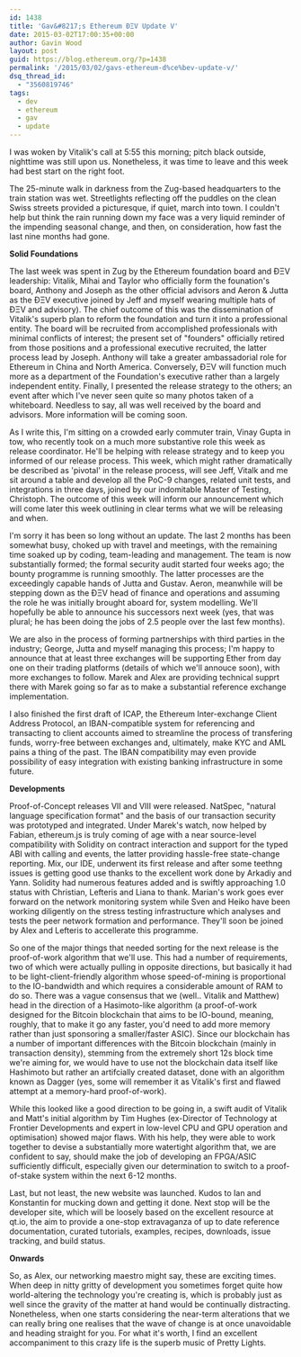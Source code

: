 ```yaml
---
id: 1438
title: 'Gav&#8217;s Ethereum ÐΞV Update V'
date: 2015-03-02T17:00:35+00:00
author: Gavin Wood
layout: post
guid: https://blog.ethereum.org/?p=1438
permalink: '/2015/03/02/gavs-ethereum-d%ce%bev-update-v/'
dsq_thread_id:
  - "3560819746"
tags:
  - dev
  - ethereum
  - gav
  - update
---
```

I was woken by Vitalik's call at 5:55 this morning; pitch black outside, nighttime was still upon us. Nonetheless, it was time to leave and this week had best start on the right foot.

The 25-minute walk in darkness from the Zug-based headquarters to the train station was wet. Streetlights reflecting off the puddles on the clean Swiss streets provided a picturesque, if quiet, march into town. I couldn't help but think the rain running down my face was a very liquid reminder of the impending seasonal change, and then, on consideration, how fast the last nine months had gone.

<strong>Solid Foundations</strong>

The last week was spent in Zug by the Ethereum foundation board and ÐΞV leadership: Vitalik, Mihai and Taylor who officially form the founation's board, Anthony and Joseph as the other official advisors and Aeron & Jutta as the ÐΞV executive joined by Jeff and myself wearing multiple hats of ÐΞV and advisory). The chief outcome of this was the dissemination of Vitalik's superb plan to reform the foundation and turn it into a professional entity. The board will be recruited from accomplished professionals with minimal conflicts of interest; the present set of "founders" officially retired from those positions and a professional executive recruited, the latter process lead by Joseph. Anthony will take a greater ambassadorial role for Ethereum in China and North America. Conversely, ÐΞV will function much more as a department of the Foundation's executive rather than a largely independent entity. Finally, I presented the release strategy to the others; an event after which I've never seen quite so many photos taken of a whiteboard. Needless to say, all was well received by the board and advisors. More information will be coming soon.

As I write this, I'm sitting on a crowded early commuter train, Vinay Gupta in tow, who recently took on a much more substantive role this week as release coordinator. He'll be helping with release strategy and to keep you informed of our release process. This week, which might rather dramatically be described as 'pivotal' in the release process, will see Jeff, Vitalk and me sit around a table and develop all the PoC-9 changes, related unit tests, and integrations in three days, joined by our indomitable Master of Testing, Christoph. The outcome of this week will inform our announcement which will come later this week outlining in clear terms what we will be releasing and when.

I'm sorry it has been so long without an update. The last 2 months has been somewhat busy, choked up with travel and meetings, with the remaining time soaked up by coding, team-leading and management. The team is now substantially formed; the formal security audit started four weeks ago; the bounty programme is running smoothly. The latter processes are the exceedingly capable hands of Jutta and Gustav. Aeron, meanwhile will be stepping down as the ÐΞV head of finance and operations and assuming the role he was initially brought aboard for, system modelling. We'll hopefully be able to announce his successors next week (yes, that was plural; he has been doing the jobs of 2.5 people over the last few months).

We are also in the process of forming partnerships with third parties in the industry; George, Jutta and myself managing this process; I'm happy to announce that at least three exchanges will be supporting Ether from day one on their trading platforms (details of which we'll annouce soon), with more exchanges to follow. Marek and Alex are providing technical supprt there with Marek going so far as to make a substantial reference exchange implementation.

I also finished the first draft of ICAP, the Ethereum Inter-exchange Client Address Protocol, an IBAN-compatible system for referencing and transacting to client accounts aimed to streamline the process of transfering funds, worry-free between exchanges and, ultimately, make KYC and AML pains a thing of the past. The IBAN compatibility may even provide possibility of easy integration with existing banking infrastructure in some future.

<strong>Developments</strong>

Proof-of-Concept releases VII and VIII were released. NatSpec, "natural language specification format" and the basis of our transaction security was prototyped and integrated. Under Marek's watch, now helped by Fabian, ethereum.js is truly coming of age with a near source-level compatibility with Solidity on contract interaction and support for the typed ABI with calling and events, the latter providing hassle-free state-change reporting. Mix, our IDE, underwent its first release and after some teethng issues is getting good use thanks to the excellent work done by Arkadiy and Yann. Solidity had numerous features added and is swiftly approaching 1.0 status with Christian, Lefteris and Liana to thank. Marian's work goes ever forward on the network monitoring system while Sven and Heiko have been working diligently on the stress testing infrastructure which analyses and tests the peer network formation and performance. They'll soon be joined by Alex and Lefteris to accellerate this programme.

So one of the major things that needed sorting for the next release is the proof-of-work algorithm that we'll use. This had a number of requirements, two of which were actually pulling in opposite directions, but basically it had to be light-client-friendly algorithm whose speed-of-mining is proportional to the IO-bandwidth and which requires a considerable amount of RAM to do so. There was a vague consensus that we (well.. Vitalik and Matthew) head in the direction of a Hasimoto-like algorithm (a proof-of-work designed for the Bitcoin blockchain that aims to be IO-bound, meaning, roughly, that to make it go any faster, you'd need to add more memory rather than just sponsoring a smaller/faster ASIC). Since our blockchain has a number of important differences with the Bitcoin blockchain (mainly in transaction density), stemming from the extremely short 12s block time we're aiming for, we would have to use not the blockchain data itself like Hashimoto but rather an artifcially created dataset, done with an algorithm known as Dagger (yes, some will remember it as Vitalik's first and flawed attempt at a memory-hard proof-of-work).

While this looked like a good direction to be going in, a swift audit of Vitalik and Matt's initial algorithm by Tim Hughes (ex-Director of Technology at Frontier Developments and expert in low-level CPU and GPU operation and optimisation) showed major flaws. With his help, they were able to work together to devise a substantially more watertight algorithm that, we are confident to say, should make the job of developing an FPGA/ASIC sufficiently difficult, especially given our determination to switch to a proof-of-stake system within the next 6-12 months.

Last, but not least, the new website was launched. Kudos to Ian and Konstantin for mucking down and getting it done. Next stop will be the developer site, which will be loosely based on the excellent resource at qt.io, the aim to provide a one-stop extravaganza of up to date reference documentation, curated tutorials, examples, recipes, downloads, issue tracking, and build status.

<strong>Onwards</strong>

So, as Alex, our networking maestro might say, these are exciting times. When deep in nitty gritty of development you sometimes forget quite how world-altering the technology you're creating is, which is probably just as well since the gravity of the matter at hand would be continually distracting. Nonetheless, when one starts considering the near-term alterations that we can really bring one realises that the wave of change is at once unavoidable and heading straight for you. For what it's worth, I find an excellent accompaniment to this crazy life is the superb music of Pretty Lights.